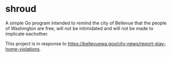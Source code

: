 # shroud
A simple Go program intended to remind the city of Bellevue that the people of Washington are free, will not be intimidated and will not be made to implicate eachother.

This project is in response to https://bellevuewa.gov/city-news/report-stay-home-violations.
